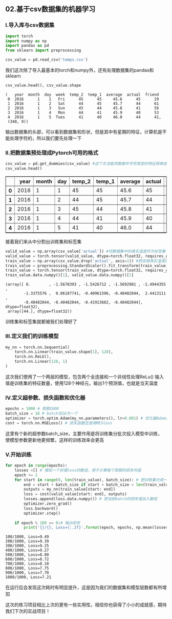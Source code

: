 ## 02.基于csv数据集的机器学习

### Ⅰ.导入库与csv数据集


```python
import torch
import numpy as np
import pandas as pd
from sklearn import preprocessing

csv_value = pd.read_csv('temps.csv')
```

我们这次除了导入最基本的torch和numpy外，还有处理数据集的pandas和sklearn


```python
csv_value.head(), csv_value.shape
```




    (   year  month  day  week  temp_2  temp_1  average  actual  friend
     0  2016      1    1   Fri      45      45     45.6      45      29
     1  2016      1    2   Sat      44      45     45.7      44      61
     2  2016      1    3   Sun      45      44     45.8      41      56
     3  2016      1    4   Mon      44      41     45.9      40      53
     4  2016      1    5  Tues      41      40     46.0      44      41,
     (348, 9))



输出数据集的头部，可以看到数据集和形状，但是其中有星期的特征，计算机是不能处理字符的，所以我们要先处理一下

### Ⅱ.把数据集预处理成Pytorch可用的格式


```python
csv_value = pd.get_dummies(csv_value) #这个方法能将数据中字符类型的特征转换成数值类型
csv_value.head()
```




<div>
<style scoped>
    .dataframe tbody tr th:only-of-type {
        vertical-align: middle;
    }

    .dataframe tbody tr th {
        vertical-align: top;
    }

    .dataframe thead th {
        text-align: right;
    }
</style>
<table border="1" class="dataframe">
  <thead>
    <tr style="text-align: right;">
      <th></th>
      <th>year</th>
      <th>month</th>
      <th>day</th>
      <th>temp_2</th>
      <th>temp_1</th>
      <th>average</th>
      <th>actual</th>
      <th>friend</th>
      <th>week_Fri</th>
      <th>week_Mon</th>
      <th>week_Sat</th>
      <th>week_Sun</th>
      <th>week_Thurs</th>
      <th>week_Tues</th>
      <th>week_Wed</th>
    </tr>
  </thead>
  <tbody>
    <tr>
      <th>0</th>
      <td>2016</td>
      <td>1</td>
      <td>1</td>
      <td>45</td>
      <td>45</td>
      <td>45.6</td>
      <td>45</td>
      <td>29</td>
      <td>1</td>
      <td>0</td>
      <td>0</td>
      <td>0</td>
      <td>0</td>
      <td>0</td>
      <td>0</td>
    </tr>
    <tr>
      <th>1</th>
      <td>2016</td>
      <td>1</td>
      <td>2</td>
      <td>44</td>
      <td>45</td>
      <td>45.7</td>
      <td>44</td>
      <td>61</td>
      <td>0</td>
      <td>0</td>
      <td>1</td>
      <td>0</td>
      <td>0</td>
      <td>0</td>
      <td>0</td>
    </tr>
    <tr>
      <th>2</th>
      <td>2016</td>
      <td>1</td>
      <td>3</td>
      <td>45</td>
      <td>44</td>
      <td>45.8</td>
      <td>41</td>
      <td>56</td>
      <td>0</td>
      <td>0</td>
      <td>0</td>
      <td>1</td>
      <td>0</td>
      <td>0</td>
      <td>0</td>
    </tr>
    <tr>
      <th>3</th>
      <td>2016</td>
      <td>1</td>
      <td>4</td>
      <td>44</td>
      <td>41</td>
      <td>45.9</td>
      <td>40</td>
      <td>53</td>
      <td>0</td>
      <td>1</td>
      <td>0</td>
      <td>0</td>
      <td>0</td>
      <td>0</td>
      <td>0</td>
    </tr>
    <tr>
      <th>4</th>
      <td>2016</td>
      <td>1</td>
      <td>5</td>
      <td>41</td>
      <td>40</td>
      <td>46.0</td>
      <td>44</td>
      <td>41</td>
      <td>0</td>
      <td>0</td>
      <td>0</td>
      <td>0</td>
      <td>0</td>
      <td>1</td>
      <td>0</td>
    </tr>
  </tbody>
</table>
</div>




接着我们来从中分割出训练集和标签集


```python
valid_value = np.array(csv_value['actual']) #将数据集中的真实温度作为标签集
valid_value = torch.tensor(valid_value, dtype=torch.float32, requires_grad=True).reshape(-1, 1) #转换成tensor格式的列向量并可导
train_value = np.array(csv_value.drop('actual', axis=1)) #把去掉真实温度的数据集作为训练集
train_value = preprocessing.StandardScaler().fit_transform(train_value) #对训练集做标准化预处理
train_value = torch.tensor(train_value, dtype=torch.float32, requires_grad=True) #转化训练集为tensor格式并可导
train_value.data.numpy()[1], valid_value.data.numpy()[1]
```




    (array([ 0.        , -1.5678393 , -1.5426712 , -1.5692981 , -1.4944355 ,
            -1.3375576 ,  0.06187741, -0.40961596, -0.40482044,  2.4413111 ,
            -0.40482044, -0.40482044, -0.41913682, -0.40482044], dtype=float32),
     array([44.], dtype=float32))



训练集和标签集就都被我们处理好了


### Ⅲ.定义我们的训练模型


```python
my_nn = torch.nn.Sequential(
    torch.nn.Linear(train_value.shape[1], 128),
    torch.nn.ReLU(),
    torch.nn.Linear(128, 1)
)
```

这次我们使用了一个两层的模型，包含两个全连接和一个非线性处理ReLu()
输入值是训练集的特征数量，使用128个神经元，输出1个预测值，也就是当天温度

### Ⅳ.定义超参数、损失函数和优化器


```python
epochs = 1000 # 周期1000
batch_size = 16 # batch包16为一个
optimizer = torch.optim.Adam(my_nn.parameters(), lr=0.001) # 优化器Adam能够动态调节学习率lr
cost = torch.nn.MSELoss() # 损失函数还是用MESloss
```

这里有个新的超参数batch_size，主要作用是将训练集分批次投入模型中训练，使模型参数更新地更频繁，这样的训练效率会更高

### Ⅴ.开始训练


```python
for epoch in range(epochs):
    losses =[] # 增加一个存储loss的数组，用于计算每个周期的损失均值
    epoch += 1
    for start in range(0, len(train_value), batch_size): # 把训练集分成一个个batch进行训练
        end = start + batch_size if start + batch_size < len(train_value) else len(train_value)
        outputs = my_nn(train_value[start: end])
        loss = cost(valid_value[start: end], outputs)
        losses.append(loss.data.numpy()) # 把当前batch的损失值加入数组
        optimizer.zero_grad()
        loss.backward()
        optimizer.step()
        
    if epoch % 100 == 0:# 输出损失
        print('{}/{}, Loss={:.2f}'.format(epoch, epochs, np.mean(losses)))
```

    100/1000, Loss=9.49
    200/1000, Loss=9.39
    300/1000, Loss=9.25
    400/1000, Loss=9.27
    500/1000, Loss=8.80
    600/1000, Loss=8.72
    700/1000, Loss=8.10
    800/1000, Loss=7.75
    900/1000, Loss=7.70
    1000/1000, Loss=7.21
    

在运行后会发现这次耗时有明显提升，这是因为我们的数据集和模型层数都有所增加

这次的练习项目相比上次的更有一些实用性，相信你也获得了小小的成就感，期待我们下次的实战项目！
